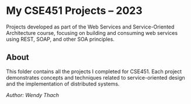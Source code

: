 # My CSE451 Projects – 2023
Projects developed as part of the Web Services and Service-Oriented Architecture course, focusing on building and consuming web services using REST, SOAP, and other SOA principles.

## About
This folder contains all the projects I completed for CSE451. Each project demonstrates concepts and techniques related to service-oriented design and the implementation of distributed systems.

*Author: Wendy Thach*
